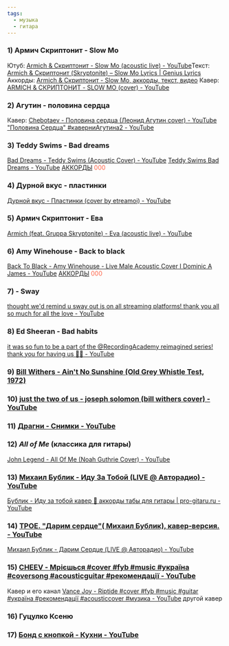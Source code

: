 ```yaml
---
tags:
  - музыка
  - гитара
---
```

### 1) Армич Скриптонит - Slow Mo
Ютуб:
[Armich & Скриптонит - Slow Mo (acoustic live) - YouTube](https://www.youtube.com/watch?v=1KkHgBbmOSU&list=RD1KkHgBbmOSU&start_radio=1)Текст:
[Armich & Скриптонит (Skryptonite) – Slow Mo Lyrics | Genius Lyrics](https://genius.com/Armich-and-skryptonite-slow-mo-lyrics)
Аккорды:
[Armich & Скриптонит - Slow Mo, аккорды, текст, видео](https://mychords.net/ru/armich/186058-armich-skriptonit-slow-mo.html)
Кавер:
[ARMICH & СКРИПТОНИТ - SLOW MO (cover) - YouTube](https://www.youtube.com/shorts/LWBo9QWJkgU?feature=share)
### 2) Агутин - половина сердца
Кавер:
[Chebotaev - Половина сердца (Леонид Агутин cover) - YouTube](https://www.youtube.com/shorts/Bp7HRALXipg?feature=share)
["Половина Сердца" #каверниАгутина2 - YouTube](https://youtu.be/WBDPVY6iA-o?list=RDWBDPVY6iA-o)
### 3) Teddy Swims - Bad dreams
[Bad Dreams - Teddy Swims (Acoustic Cover) - YouTube](https://www.youtube.com/shorts/itr9Ff30dOA?feature=share)
[Teddy Swims Bad Dreams - YouTube](https://www.youtube.com/shorts/xn162T_7zrk?feature=share)
[АККОРДЫ](https://mychords.net/ru/teddy-swims/233315-teddy-swims-bad-dreams.html)
<span style="color:rgb(255, 99, 71)">000</span>
### 4) Дурной вкус - пластинки
[Дурной вкус - Пластинки (cover by etreamoi) - YouTube](https://youtu.be/RQ1bLmfWsiY)
### 5) Армич Скриптонит - Ева
[Armich (feat. Gruppa Skryptonite) - Eva (acoustic live) - YouTube](https://youtu.be/iXpNU_76RN0?list=RD1KkHgBbmOSU)
### 6) Amy Winehouse - Back to black
[Back To Black - Amy Winehouse - Live Male Acoustic Cover I Dominic A James - YouTube](https://youtu.be/gDB_zNpXWKI?list=RD1KkHgBbmOSU)
[АККОРДЫ](https://mychords.net/en/amy-winehouse/70144-amy-winehouse-back-to-black.html)
<span style="color:rgb(255, 99, 71)">000</span>
### 7) - Sway
[thought we'd remind u sway out is on all streaming platforms! thank you all so much for all the love - YouTube](https://www.youtube.com/shorts/vfoXqVqJmjY?feature=share)
### 8) Ed Sheeran - Bad habits
[it was so fun to be a part of the @RecordingAcademy reimagined series! thank you for having us 🫶🏻 - YouTube](https://www.youtube.com/shorts/ozfdX1kMiP4?feature=share)
### 9) [Bill Withers - Ain't No Sunshine (Old Grey Whistle Test, 1972) ](https://youtu.be/Nuanwn3v-2I)

### 10) [just the two of us - joseph solomon (bill withers cover) - YouTube](https://youtu.be/kZG-q1X7fbE)

### 11) [Драгни - Снимки - YouTube](https://youtu.be/7szuD2T-KOs)
### 12) _All of Me_ (классика для гитары)
 [John Legend - All Of Me (Noah Guthrie Cover) - YouTube](https://youtu.be/kxvCMAe_AVY)
### 13) [Михаил Бублик - Иду За Тобой (LIVE @ Авторадио) - YouTube](https://youtu.be/dPKFrkRbBHQ)
[Бублик - Иду за тобой кавер 🎸 аккорды табы для гитары | pro-gitaru.ru - YouTube](https://youtu.be/_Fhs69ewa00)
### 14)  [ТРОЕ. "Дарим сердце"( Михаил Бублик), кавер-версия. - YouTube](https://youtu.be/Q30fIYg6nA0)
[Михаил Бублик - Дарим Сердце (LIVE @ Авторадио) - YouTube](https://youtu.be/usdof1Nhimo)

### 15) [CHEEV - Мрієшься #cover #fyb #music #україна #coversong #acousticguitar #рекомендації - YouTube](https://www.youtube.com/shorts/-0qGsxnEWro)
Кавер и его канал
[Vance Joy - Riptide #cover #fyb #music #guitar #україна #рекомендації #acousticcover #музика - YouTube](https://www.youtube.com/shorts/WMW19KOl9TQ?feature=share)
другой кавер

### 16) Гуцулко Ксеню
### 17) [Бонд с кнопкой - Кухни - YouTube](https://www.youtube.com/watch?v=wQH0RE-AY60)

